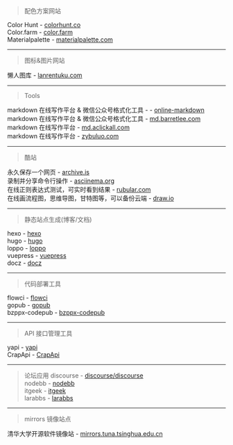 > 配色方案网站

Color Hunt - [colorhunt.co](http://www.colorhunt.co/)  
Color.farm - [color.farm](http://color.farm/)  
Materialpalette - [materialpalette.com](https://www.materialpalette.com/)  

---

> 图标&图片网站

懒人图库 - [lanrentuku.com](http://www.lanrentuku.com/)  

---

> Tools

markdown 在线写作平台 & 微信公众号格式化工具 -  - [online-markdown](http://blog.didispace.com/tools/online-markdown/)  
markdown 在线写作平台 & 微信公众号格式化工具 - [md.barretlee.com](http://md.barretlee.com/)  
markdown 在线写作平台 - [md.aclickall.com](http://md.aclickall.com/)  
markdown 在线写作平台 - [zybuluo.com](https://www.zybuluo.com/)  

---

> 酷站

永久保存一个网页 - [archive.is](http://archive.is/)   
录制并分享命令行操作 - [asciinema.org](https://asciinema.org/)    
在线正则表达式测试，可实时看到结果 - [rubular.com](http://rubular.com/)   
在线画流程图，思维导图，甘特图等，可以备份云端 - [draw.io](https://www.draw.io/ )  

---

> 静态站点生成(博客/文档)

hexo - [hexo](https://hexo.io/)  
hugo - [hugo](https://gohugo.io/)  
loppo - [loppo](https://github.com/ruanyf/loppo)  
vuepress - [vuepress](https://github.com/vuejs/vuepress)  
docz - [docz](https://github.com/pedronauck/docz)  

---

> 代码部署工具

flowci - [flowci](https://github.com/FlowCI/flow-platform)  
gopub - [gopub](https://github.com/linclin/gopub)  
bzppx-codepub - [bzppx-codepub](https://github.com/bzppx/bzppx-codepub)  

---

> API 接口管理工具

yapi - [yapi](https://yapi.ymfe.org/)  
CrapApi - [CrapApi](http://api.crap.cn/)

---

> 论坛应用
discourse - [discourse/discourse](https://github.com/discourse/discourse)  
nodebb - [nodebb](https://nodebb.org/)  
itgeek - [itgeek](https://github.com/ecdiy/itgeek)  
larabbs - [larabbs](https://github.com/summerblue/larabbs)  

---

> mirrors 镜像站点

清华大学开源软件镜像站 - [mirrors.tuna.tsinghua.edu.cn](https://mirrors.tuna.tsinghua.edu.cn/)  
